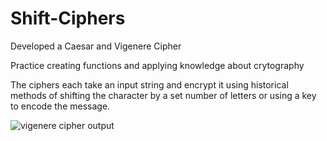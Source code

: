 # Shift-Ciphers
Developed a Caesar and Vigenere Cipher

Practice creating functions and applying knowledge about crytography

The ciphers each take an input string and encrypt it using historical methods of shifting the character 
by a set number of letters or using a key to encode the message.

![vigenere cipher output](https://github.com/Teason16/Shift-Ciphers/assets/77451519/ca35ba49-31bf-4232-99b5-066d312e7a47)
